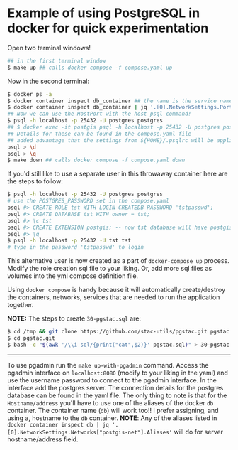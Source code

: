 # Example of using PostgreSQL in docker for quick experimentation

Open two terminal windows!

```bash
## in the first terminal window
$ make up ## calls docker compose -f compose.yaml up
```

Now in the second terminal:

```bash
$ docker ps -a
$ docker container inspect db_container ## the name is the service name in compose.yaml!
$ docker container inspect db_container | jq '.[0].NetworkSettings.Ports'
## Now we can use the HostPort with the host psql command!
$ psql -h localhost -p 25432 -U postgres postgres 
## $ docker exec -it postgis psql -h localhost -p 25432 -U postgres postgres ## If you don't have psql locally installed!
## Details for these can be found in the compose.yaml file
## added advantage that the settings from ${HOME}/.psqlrc will be applied to this exploratory db!!
psql > \d
psql > \q
$ make down ## calls docker compose -f compose.yaml down
```

If you'd still like to use a separate user in this throwaway container here are the steps to follow:

```bash
$ psql -h localhost -p 25432 -U postgres postgres
# use the POSTGRES_PASSWORD set in the compose.yaml
psql #> CREATE ROLE tst WITH LOGIN CREATEDB PASSWORD 'tstpasswd';
psql #> CREATE DATABASE tst WITH owner = tst;
psql #> \c tst
psql #> CREATE EXTENSION postgis; -- now tst database will have postgis enabled database too!
psql #> \q
$ psql -h localhost -p 25432 -U tst tst
# type in the password 'tstpasswd' to login
```

This alternative user is now created as a part of `docker-compose up` process. Modify the role creation sql file to your liking. Or, add more sql files as volumes into the yml compose definition file.

Using `docker compose` is handy because it will automatically create/destroy the containers, networks, services that are needed to run the application together.

**NOTE:** The steps to create `30-pgstac.sql` are:

```bash
$ cd /tmp && git clone https://github.com/stac-utils/pgstac.git pgstac.git 
$ cd pgstac.git 
$ bash -c "$(awk '/\\i sql/{print("cat",$2)}' pgstac.sql)" > 30-pgstac.sql
```
---

To use pgadmin run the `make up-with-pgadmin` command. Access the pgadmin interface on `localhost:8080` (modify to your liking in the yaml) and use the username password to connect to the pgadmin interface. In the interface add the postgres server. The connection details for the postgres database can be found in the yaml file. The only thing to note is that for the `Hostname/address` you'll have to use one of the aliases of the docker `db` container. The container name (`db`) will work too!! I prefer assigning, and using a, hostname to the `db` container. **NOTE**: Any of the aliases listed in `docker container inspect db | jq '.[0].NetworkSettings.Networks["postgis-net"].Aliases'` will do for server hostname/address field.
